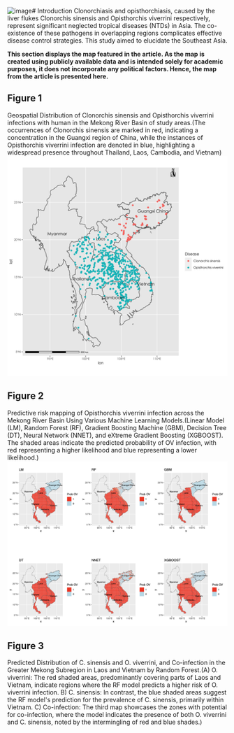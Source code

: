 ![image](https://github.com/jamesjin63/Liver_fluke/assets/16386940/c65ad7cf-2fb6-4f52-b349-913400da1b11)# Introduction 
Clonorchiasis and opisthorchiasis, caused by the liver flukes Clonorchis sinensis and Opisthorchis viverrini respectively, represent significant neglected tropical diseases (NTDs) in Asia. The co-existence of these pathogens in overlapping regions complicates effective disease control strategies. This study aimed to elucidate the  Southeast Asia.

**This section displays the map featured in the article. As the map is created using publicly available data and is intended solely for academic purposes, it does not incorporate any political factors. Hence, the map from the article is presented here.**

## Figure 1 
Geospatial Distribution of Clonorchis sinensis and Opisthorchis viverrini infections with human in the Mekong River Basin of study areas.(The occurrences of Clonorchis sinensis are marked in red, indicating a concentration in the Guangxi region of China, while the instances of Opisthorchis viverrini infection are denoted in blue, highlighting a widespread presence throughout Thailand, Laos, Cambodia, and Vietnam)
![image](https://github.com/jamesjin63/Liver_fluke/blob/main/Fig1.png)

## Figure 2
Predictive risk mapping of Opisthorchis viverrini infection across the Mekong River Basin Using Various Machine Learning Models.(Linear Model (LM), Random Forest (RF), Gradient Boosting Machine (GBM), Decision Tree (DT), Neural Network (NNET), and eXtreme Gradient Boosting (XGBOOST). The shaded areas indicate the predicted probability of OV infection, with red representing a higher likelihood and blue representing a lower likelihood.)
![image](https://github.com/jamesjin63/Liver_fluke/blob/main/Fig2.png)

## Figure 3
 Predicted Distribution of C. sinensis and O. viverrini, and Co-infection in the Greater Mekong Subregion in Laos and Vietnam by Random Forest.(A) O. viverrini: The red shaded areas, predominantly covering parts of Laos and Vietnam, indicate regions where the RF model predicts a higher risk of O. viverrini infection. B) C. sinensis: In contrast, the blue shaded areas suggest the RF model's prediction for the prevalence of C. sinensis, primarily within Vietnam. C) Co-infection: The third map showcases the zones with potential for co-infection, where the model indicates the presence of both O. viverrini and C. sinensis, noted by the intermingling of red and blue shades.)
